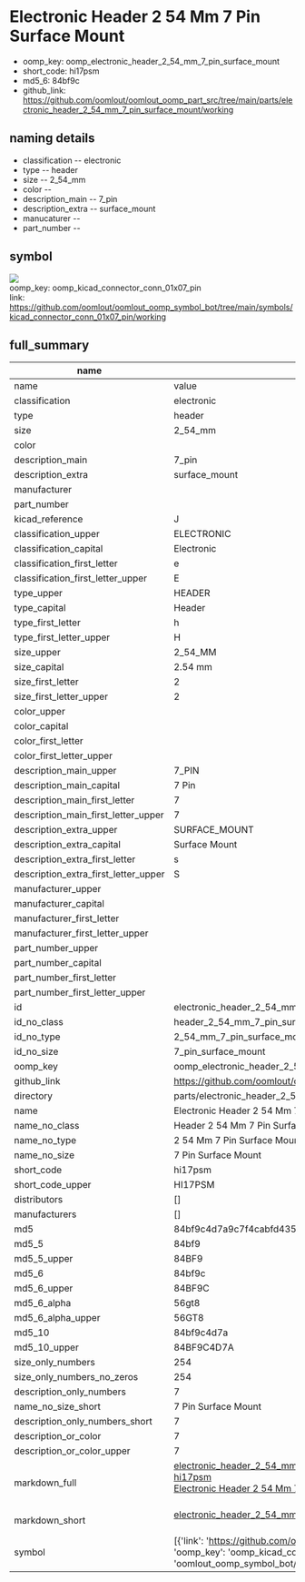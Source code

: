 # Electronic Header 2 54 Mm 7 Pin Surface Mount

  
* oomp_key: oomp_electronic_header_2_54_mm_7_pin_surface_mount 
* short_code: hi17psm
* md5_6: 84bf9c  
* github_link: https://github.com/oomlout/oomlout_oomp_part_src/tree/main/parts/electronic_header_2_54_mm_7_pin_surface_mount/working  
## naming details
* classification -- electronic
* type -- header
* size -- 2_54_mm
* color -- 
* description_main -- 7_pin
* description_extra -- surface_mount
* manucaturer -- 
* part_number -- 



## symbol

![](symbol/{index}}/working/working_600.png)  
oomp_key: oomp_kicad_connector_conn_01x07_pin  
link: https://github.com/oomlout/oomlout_oomp_symbol_bot/tree/main/symbols/kicad_connector_conn_01x07_pin/working  


## full_summary
| name | value | 
| --- | --- | 
| name | value | 
| classification | electronic | 
| type | header | 
| size | 2_54_mm | 
| color |  | 
| description_main | 7_pin | 
| description_extra | surface_mount | 
| manufacturer |  | 
| part_number |  | 
| kicad_reference | J | 
| classification_upper | ELECTRONIC | 
| classification_capital | Electronic | 
| classification_first_letter | e | 
| classification_first_letter_upper | E | 
| type_upper | HEADER | 
| type_capital | Header | 
| type_first_letter | h | 
| type_first_letter_upper | H | 
| size_upper | 2_54_MM | 
| size_capital | 2.54 mm | 
| size_first_letter | 2 | 
| size_first_letter_upper | 2 | 
| color_upper |  | 
| color_capital |  | 
| color_first_letter |  | 
| color_first_letter_upper |  | 
| description_main_upper | 7_PIN | 
| description_main_capital | 7 Pin | 
| description_main_first_letter | 7 | 
| description_main_first_letter_upper | 7 | 
| description_extra_upper | SURFACE_MOUNT | 
| description_extra_capital | Surface Mount | 
| description_extra_first_letter | s | 
| description_extra_first_letter_upper | S | 
| manufacturer_upper |  | 
| manufacturer_capital |  | 
| manufacturer_first_letter |  | 
| manufacturer_first_letter_upper |  | 
| part_number_upper |  | 
| part_number_capital |  | 
| part_number_first_letter |  | 
| part_number_first_letter_upper |  | 
| id | electronic_header_2_54_mm_7_pin_surface_mount | 
| id_no_class | header_2_54_mm_7_pin_surface_mount | 
| id_no_type | 2_54_mm_7_pin_surface_mount | 
| id_no_size | 7_pin_surface_mount | 
| oomp_key | oomp_electronic_header_2_54_mm_7_pin_surface_mount | 
| github_link | https://github.com/oomlout/oomlout_oomp_part_src/tree/main/parts/electronic_header_2_54_mm_7_pin_surface_mount/working | 
| directory | parts/electronic_header_2_54_mm_7_pin_surface_mount | 
| name | Electronic Header 2 54 Mm 7 Pin Surface Mount | 
| name_no_class | Header 2 54 Mm 7 Pin Surface Mount | 
| name_no_type | 2 54 Mm 7 Pin Surface Mount | 
| name_no_size | 7 Pin Surface Mount | 
| short_code | hi17psm | 
| short_code_upper | HI17PSM | 
| distributors | [] | 
| manufacturers | [] | 
| md5 | 84bf9c4d7a9c7f4cabfd43566f7c6b2d | 
| md5_5 | 84bf9 | 
| md5_5_upper | 84BF9 | 
| md5_6 | 84bf9c | 
| md5_6_upper | 84BF9C | 
| md5_6_alpha | 56gt8 | 
| md5_6_alpha_upper | 56GT8 | 
| md5_10 | 84bf9c4d7a | 
| md5_10_upper | 84BF9C4D7A | 
| size_only_numbers | 254 | 
| size_only_numbers_no_zeros | 254 | 
| description_only_numbers | 7 | 
| name_no_size_short | 7 Pin Surface Mount | 
| description_only_numbers_short | 7 | 
| description_or_color | 7 | 
| description_or_color_upper | 7 | 
| markdown_full | [electronic_header_2_54_mm_7_pin_surface_mount](https://github.com/oomlout/oomlout_oomp_part_src/tree/main/parts/electronic_header_2_54_mm_7_pin_surface_mount/working)<br>[hi17psm](https://github.com/oomlout/oomlout_oomp_part_src/tree/main/parts/electronic_header_2_54_mm_7_pin_surface_mount/working)<br>[Electronic Header 2 54 Mm 7 Pin Surface Mount](https://github.com/oomlout/oomlout_oomp_part_src/tree/main/parts/electronic_header_2_54_mm_7_pin_surface_mount/working)<br><br> | 
| markdown_short | [electronic_header_2_54_mm_7_pin_surface_mount](https://github.com/oomlout/oomlout_oomp_part_src/tree/main/parts/electronic_header_2_54_mm_7_pin_surface_mount/working)<br><br> | 
| symbol | [{'link': 'https://github.com/oomlout/oomlout_oomp_symbol_bot/tree/main/symbols/kicad_connector_conn_01x07_pin', 'oomp_key': 'oomp_kicad_connector_conn_01x07_pin', 'directory': 'oomlout_oomp_symbol_bot/symbols/kicad_connector_conn_01x07_pin//working/working.kicad_sym', 'index': 0}] | 

